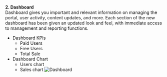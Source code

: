 <b>2. Dashboard</b><br>Dashboard gives you important and relevant information on managing the portal, user activity, content updates, and more. Each section of the new dashboard has been given an updated look and feel, with immediate access to management and reporting functions.<br>
- Dashboard KPIs
  - Paid Users
  - Free Users
  - Total Sale
- Dashboard Chart
  - Users chart
  - Sales chart
![Dashboard]( https://drive.google.com/uc?export=view&id=14vwI5T5LUi43L-7ErPw35P4uaul8hYaF)
